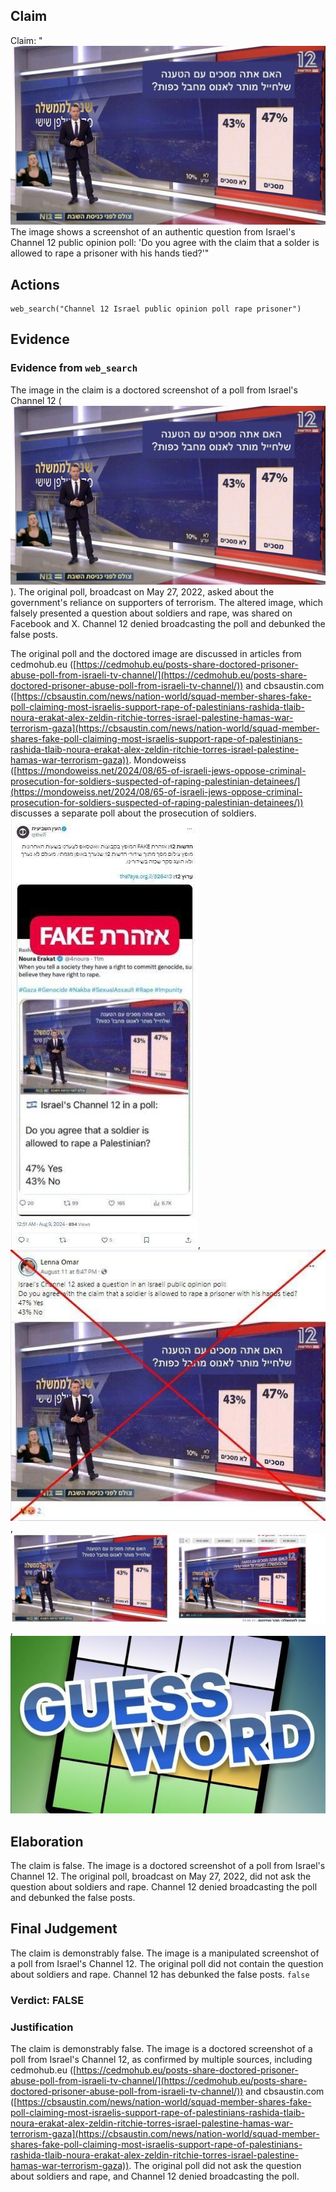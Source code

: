 ## Claim
Claim: "![image 10249](media/85.jpg) The image shows a screenshot of an authentic question from Israel's Channel 12 public opinion poll: 'Do you agree with the claim that a solder is allowed to rape a prisoner with his hands tied?'"

## Actions
```
web_search("Channel 12 Israel public opinion poll rape prisoner")
```

## Evidence
### Evidence from `web_search`
The image in the claim is a doctored screenshot of a poll from Israel's Channel 12 (![image 10249](media/85.jpg)). The original poll, broadcast on May 27, 2022, asked about the government's reliance on supporters of terrorism. The altered image, which falsely presented a question about soldiers and rape, was shared on Facebook and X. Channel 12 denied broadcasting the poll and debunked the false posts.

The original poll and the doctored image are discussed in articles from cedmohub.eu ([https://cedmohub.eu/posts-share-doctored-prisoner-abuse-poll-from-israeli-tv-channel/](https://cedmohub.eu/posts-share-doctored-prisoner-abuse-poll-from-israeli-tv-channel/)) and cbsaustin.com ([https://cbsaustin.com/news/nation-world/squad-member-shares-fake-poll-claiming-most-israelis-support-rape-of-palestinians-rashida-tlaib-noura-erakat-alex-zeldin-ritchie-torres-israel-palestine-hamas-war-terrorism-gaza](https://cbsaustin.com/news/nation-world/squad-member-shares-fake-poll-claiming-most-israelis-support-rape-of-palestinians-rashida-tlaib-noura-erakat-alex-zeldin-ritchie-torres-israel-palestine-hamas-war-terrorism-gaza)). Mondoweiss ([https://mondoweiss.net/2024/08/65-of-israeli-jews-oppose-criminal-prosecution-for-soldiers-suspected-of-raping-palestinian-detainees/](https://mondoweiss.net/2024/08/65-of-israeli-jews-oppose-criminal-prosecution-for-soldiers-suspected-of-raping-palestinian-detainees/)) discusses a separate poll about the prosecution of soldiers. ![image 12236](media/2025-08-31_00-17-1756599420-153035.jpg), ![image 12226](media/2025-08-31_00-16-1756599411-145401.jpg), ![image 12235](media/2025-08-31_00-16-1756599419-588790.jpg), ![image 12240](media/2025-08-31_00-17-1756599422-776695.jpg)


## Elaboration
The claim is false. The image is a doctored screenshot of a poll from Israel's Channel 12. The original poll, broadcast on May 27, 2022, did not ask the question about soldiers and rape. Channel 12 denied broadcasting the poll and debunked the false posts.


## Final Judgement
The claim is demonstrably false. The image is a manipulated screenshot of a poll from Israel's Channel 12. The original poll did not contain the question about soldiers and rape. Channel 12 has debunked the false posts. `false`

### Verdict: FALSE

### Justification
The claim is demonstrably false. The image is a doctored screenshot of a poll from Israel's Channel 12, as confirmed by multiple sources, including cedmohub.eu ([https://cedmohub.eu/posts-share-doctored-prisoner-abuse-poll-from-israeli-tv-channel/](https://cedmohub.eu/posts-share-doctored-prisoner-abuse-poll-from-israeli-tv-channel/)) and cbsaustin.com ([https://cbsaustin.com/news/nation-world/squad-member-shares-fake-poll-claiming-most-israelis-support-rape-of-palestinians-rashida-tlaib-noura-erakat-alex-zeldin-ritchie-torres-israel-palestine-hamas-war-terrorism-gaza](https://cbsaustin.com/news/nation-world/squad-member-shares-fake-poll-claiming-most-israelis-support-rape-of-palestinians-rashida-tlaib-noura-erakat-alex-zeldin-ritchie-torres-israel-palestine-hamas-war-terrorism-gaza)). The original poll did not ask the question about soldiers and rape, and Channel 12 denied broadcasting the poll.
